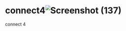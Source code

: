 # connect4![Screenshot (137)](https://user-images.githubusercontent.com/111289008/222902452-d37346fb-f55a-4952-92dc-801e14306766.png)
connect 4
